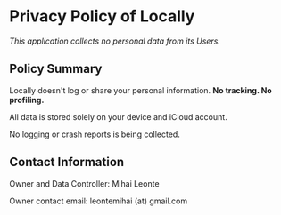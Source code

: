 # Privacy Policy of Locally
*This application collects no personal data from its Users.*

## Policy Summary
Locally doesn't log or share your personal information.
**No tracking. No profiling.**

All data is stored solely on your device and iCloud account.

No logging or crash reports is being collected. 

## Contact Information

Owner and Data Controller: Mihai Leonte

Owner contact email: leontemihai (at) gmail.com
